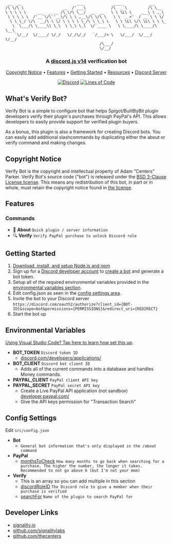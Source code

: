 ```
 __  __                        ___             ____            __      
/\ \/\ \                 __  /'___\           /\  _`\         /\ \__   
\ \ \ \ \     __   _ __ /\_\/\ \__/  __  __   \ \ \L\ \    ___\ \ ,_\  
 \ \ \ \ \  /'__`\/\`'__\/\ \ \ ,__\/\ \/\ \   \ \  _ <'  / __`\ \ \/  
  \ \ \_/ \/\  __/\ \ \/ \ \ \ \ \_/\ \ \_\ \   \ \ \L\ \/\ \L\ \ \ \_ 
   \ `\___/\ \____\\ \_\  \ \_\ \_\  \/`____ \   \ \____/\ \____/\ \__\
    `\/__/  \/____/ \/_/   \/_/\/_/   `/___/> \   \/___/  \/___/  \/__/
                                         /\___/                        
                                         \/__/                         
```

<h3 align=center>A <a href=https://github.com/discordjs/discord.js>discord.js v14</a> verification bot</h3>


<p align="center">
  <a href="#copyright-notice">Copyright Notice</a>
  •
  <a href="#features">Features</a>
  •
  <a href="#getting-started">Getting Started</a>
  •
  <a href="#developer-links">Resources</a>
  •
  <a href="https://discord.gg/EQnbYyYBmG">Discord Server</a>
</p>


<div align=center>

[![Discord](https://img.shields.io/discord/753770820358373487.svg?label=&logo=discord&logoColor=ffffff&color=7389D8&labelColor=6A7EC2)](https://discord.gg/EQnbYyYBmG)
[![Lines of Code](https://sonarcloud.io/api/project_badges/measure?project=signalitylabs_VerifyPurchaseBot&metric=ncloc)](https://sonarcloud.io/dashboard?id=signalitylabs_Baylee-v1)

</div>



  ## What's Verify Bot?

  Verify Bot is a simple to configure bot that helps Spigot/BuiltByBit plugin developers verify their plugin's purchases through PayPal's API. This allows developers to easily provide support for verified plugin buyers.

  As a bonus, this plugin is also a framework for creating Discord bots. You can easily add additional slashcommands by duplicating either the about or verify command and making changes.

  ## Copyright Notice

  Verify Bot is the copyright and intellectual property of Adam "Centers" Parker. Verify Bot's source code ("bot") is released under the [BSD 3-Clause License license](LICENSE). This means any redistribution of this bot, in part or in whole, must retain the copyright notice found in [the license](LICENSE). 
  
  
  ## Features

  ### Commands
  - 📰 **About** `Quick plugin / server information`
  - 🔍 **Verify** `Verify PayPal purchase to unlock Discord role`


  ## Getting Started

  1. [Download, install, and setup Node.js and npm](https://docs.npmjs.com/downloading-and-installing-node-js-and-npm)
  2. Sign up for a [Discord developer account](https://discord.com/developers/applications/) to [create a bot](https://discord.com/developers/docs/intro) and generate a bot token.
  3. Setup all of the required environmental variables provided in the [environmental variables section](#environmental-variables).
  4. Edit config.json as seen in the [config settings area](#config-settings).
  5. Invite the bot to your Discord server
  ```https://discord.com/oauth2/authorize?client_id={BOT-ID}&scope=bot&permissions={PERMISSIONS}&redirect_uri={REDIRECT}```
  6. Start the bot up
  

  ## Environmental Variables
  [Using Visual Studio Code? Tap here to learn how set this up](https://stackoverflow.com/questions/29971572/how-do-i-add-environment-variables-to-launch-json-in-vscode).

  * **BOT_TOKEN** ```Discord token ID```
    - [discord.com/developers/applications/](https://discord.com/developers/applications/)
  * **BOT_CLIENT** ```Discord bot client ID```
    - Adds all of the current commands into a database and handles Money commands.
  * **PAYPAL_CLIENT** ```PayPal client API key```
  * **PAYPAL_SECRET** ```PayPal secret API key```
    - Create a Live PayPal API application (not sandbox) [developer.paypal.com/](https://developer.paypal.com/)
    - Give the API keys permission for "Transaction Search"


  ## Config Settings
  Edit `src/config.json`

  - **Bot** 
    - `General bot information that's only displayed in the /about command`
  - **PayPal**
    - <u>monthsToCheck</u> `How many months to go back when searching for a purchase. The higher the number, the longer it takes. Recommended to not go above 6 (but I'm not your mom)`
  - **Verify**
    - This is an array so you can add multiple in this section
    - <u>discordRoleID</u> `The Discord role to give a member when their purchase is verified`
    - <u>searchFor</u> `Name of the plugin to search PayPal for`

  
  ## Developer Links

  * [signality.io](https://signality.io/)
  * [github.com/signalitylabs](https://github.com/signalitylabs)
  * [github.com/thecenters](https://github.com/thecenters)

